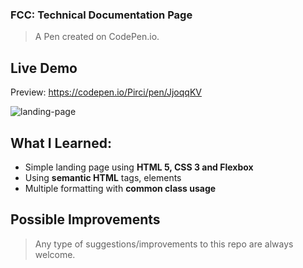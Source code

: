 ### FCC: Technical Documentation Page

> A Pen created on CodePen.io.

## Live Demo

Preview: https://codepen.io/Pirci/pen/JjoqqKV

![landing-page](img/demo.gif)

## What I Learned:

- Simple landing page using **HTML 5, CSS 3 and Flexbox**
- Using **semantic HTML** tags, elements
- Multiple formatting with **common class usage**

## Possible Improvements

> Any type of suggestions/improvements to this repo are always welcome.
